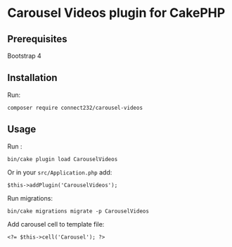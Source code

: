# Carousel Videos plugin for CakePHP

## Prerequisites
Bootstrap 4

## Installation
Run:
```
composer require connect232/carousel-videos
```
## Usage
Run :
```
bin/cake plugin load CarouselVideos
```
Or in your `src/Application.php` add:
```
$this->addPlugin('CarouselVideos');
```
Run migrations:
```
bin/cake migrations migrate -p CarouselVideos
```
Add carousel cell to template file:
```
<?= $this->cell('Carousel'); ?>
```

